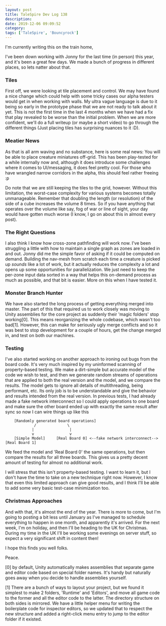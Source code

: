```yaml
---
layout: post
title: TaleSpire Dev Log 138
description:
date: 2019-12-06 09:09:52
category:
tags: ['TaleSpire', 'Bouncyrock']
---
```


I'm currently writing this on the train home,

I've been down working with Jonny for the last time (in person) this year, and it's been a great few days. We made a bunch of progress in different places, so lets natter about that.

### Tiles

First off, we were looking at tile placement and control. We may have found a nice change which could help with some tricky cases our alpha testers would get in when working with walls. My ultra vague language is due to it being so early in the prototype phase that we are not ready to talk about it yet. This is not the first time in the last 4 months when we have had a fix that play revealed to be worse than the initial problem. When we are more confident, we'll do a full writeup (or maybe a short video) to go through the different things (Just placing tiles has surprising nuances to it :D).

### Meatier News

As that is all arm waving and no substance, here is some real news: You will be able to place creature miniatures off-grid. This has been play-tested for a while internally now and, although it does introduce some challenges where it comes to UI/messaging, it does feel pretty cool. For those who have wrangled narrow corridors in the alpha, this should feel rather freeing :p

Do note that we are still keeping the tiles to the grid, however. Without this limitation, the worst-case complexity for various systems becomes totally unmanageable. Remember that doubling the length (or resolution) of the side of a cube increases the volume 8 times. So if you have anything that operates over the volume like say, fog of war or line of sight, your day would have gotten much worse (I know, I go on about this in almost every post).

### The Right Questions

I also think I know how cross-zone pathfinding will work now. I've been struggling a little with how to maintain a single graph as zones are loaded in and out. Jonny did me the simple favor of asking if it could be computed on demand. Building the nav-mesh from scratch each time a creature is picked up *sounds* like a lot of work, but it actually reduces the complexity a lot and opens up some opportunities for parallelization. We just need to keep the per-zone input data sorted in a way that helps this on-demand process as much as possible, and that bit is easier. More on this when I have tested it.

### Monster Branch Hunter

We have also started the long process of getting everything merged into master. The part of this that required us to work closely was moving to Unity assemblies for the core project as suddenly their 'magic folders' stop working[0]. This means reorganizing the whole codebase, which wasn't too bad[1]. However, this can make for seriously ugly merge conflicts and so it was best to stop development for a couple of hours, get the change merged in, and test on both our machines.

### Testing

I've also started working on another approach to ironing out bugs from the board code. It's very much inspired by my uninformed scanning of property-based testing. We make a dirt-simple but accurate model of the code we wish to test, and then we generate random streams of operations that are applied to both the real version and the model, and we compare the results. The model gets to ignore all details of multithreading, being performant, etc. Its only job is to be understandable and give the behavior and results intended from the real version. In previous tests, I had already made a fake network interconnect so I could apply operations to one board and make sure the other board ended up with exactly the same result after sync so now I can wire things up like this 

```
    [Randomly generated board operations]
             /              \
            |                |
            v                v
    [Simple Model]     [Real Board 0] <--fake network interconnect--> [Real Board 1] 
```

We feed the model and 'Real Board 0' the same operations, but then compare the results for all three boards. This gives us a pretty decent amount of testing for almost no additional work.

I will stress that this isn't property-based testing. I want to learn it, but I don't have the time to take on a new technique right now. However, I know that even this limited approach can give good results, and I think I'll be able to add some very basic test-case minimization too.

### Christmas Approaches

And with that, it's almost the end of the year. There is more to come, but I'm going to posting a bit less until January as I've managed to schedule everything to happen in one month, and apparently it's arrived. For the next week, I'm on holiday, and then I'll be heading to the UK for Christmas. During my time in the UK I'll be working some evenings on server stuff, so expect a very significant shift in content then!

I hope this finds you well folks.

Peace.



[0] by default, Unity automatically makes assemblies that separate game and editor code based on special folder names. It's handy but naturally goes away when you decide to handle assemblies yourself.

[1] There are a bunch of ways to layout your project, but we found it simplest to make 2 folders, 'Runtime' and 'Editors', and move all game code to the former and all the editor code to the latter. The directory structure on both sides is mirrored. We have a little helper menu for writing the boilerplate code for inspector editors, so we updated that to respect the new structure and added a right-click menu entry to jump to the editor folder if it existed.

